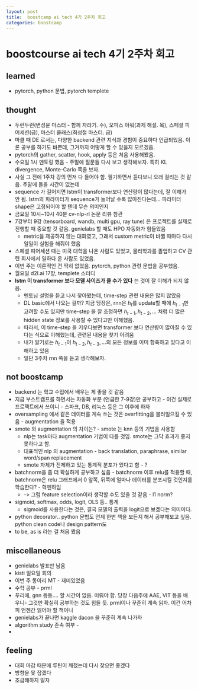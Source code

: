 ```yaml
---
layout: post
title:  boostcamp ai tech 4기 2주차 회고
categories: boostcamp
---
```


# boostcourse ai tech 4기 2주차 회고
## learned
- pytorch, python 문법, pytorch templete

## thought
- 두런두런(변성윤 마스터 - 함께 자라기. 수), 오피스 아워(과제 해설. 목), 스페셜 피어세션(금), 마스터 클래스(최성철 마스터. 금)
- 마클 때 DE 로서는, 다양한 backend 관련 지식과 경험이 중요하다 언급되었음. 이론 공부를 하기도 바쁜데, 그거까지 어떻게 할 수 있을지 모르겠음.
- pytorch의 gather, scatter, hook, apply 등은 처음 사용해봤음.
- 수요일 1시 멘토링 했음 - 주말에 질문들 다시 보고 생각해보자. 특히 KL divergence, Monte-Carlo 쪽을 보자. 
- 사실 그 전에 1주차 강의 먼저 다 들어야 함. 필기하면서 듣다보니 오래 걸리는 것 같음. 주말에 들을 시간이 없는데
- sequence 가 길어지면 lstm이 transformer보다 연산량이 많다는데, 잘 이해가 안 됨. lstm의 파라미터가 sequence가 늘어날 수록 많아진다는데... 파라미터 shape은 고정되어야 할 텐데 무슨 의미인지
- 금요일 10시~10시 40분 cv-nlp-rl 논문 리뷰 참관
- 7강부터 9강 (tensorboard, wandb, multi gpu, ray tune) 은 프로젝트를 실제로 진행할 때 중요할 것 같음. genielabs 할 때도 HPO 자동화가 힘들었음
  - metric을 제공하지 않는 대회였고, 그래서 custom metric이 바뀔 때마다 다시 일일이 실험을 해줘야 했음
- 스페셜 피어세션 때는 미국 대학을 나온 사람도 있었고, 물리학과를 졸업하고 CV 관련 회사에서 일하다 온 사람도 있었음.
- 이번 주는 이론적인 건 딱히 없었음. pytorch, python 관련 문법을 공부했음.
- 월요일 d2l.ai 17장, templete 스터디
- **lstm 이 transformer 보다 모델 사이즈가 클 수가 있다** 는 것이 잘 이해가 되지 않음.
  - 멘토님 설명을 듣고 나서 찾아봤는데, time-step 관련 내용은 많지 않았음
  - DL basic에서 나오는 걸까? 지금 당장은, rnn은 $h_t$를 update할 때에 $h_{t-1}$만 고려할 수도 있지만 time-step 을 잘 조정하면 $h_{t-1}, h_{t-2}, ...$ 처럼 더 많은 hidden state 정보를 사용할 수 있다고만 이해했음.
  - 따라서, 이 time-step 을 키우다보면 transformer 보다 연산량이 많아질 수 있다는 식으로 이해했는데, 관련된 내용을 찾기 어려움
  - 내가 알기로는 $h_{t-1}$이 $h_{t-2}, h_{t-3}, ...$의 모든 정보를 이미 함축하고 있다고 이해하고 있음
  - 일단 3주차 rnn 쪽을 듣고 생각해보자.

## not boostcamp
- backend 는 학교 수업에서 배우는 게 좋을 것 같음
- 지금 부스트캠프를 하면서는 자동화 부분 (언급한 7-9강)만 공부하고 - 이건 실제로 프로젝트에서 쓰이니 - 스파크, DB, 리눅스 등은 그 이후에 하자
- oversampling 에서 같은 데이터를 계속 쓰는 것은 overfitting을 불러일으킬 수 있음 - augmentation 을 적용
- smote 와 augmentation 의 차이는? - smote 는 knn 등의 기법을 사용함
  - nlp는 task마다 augmentation 기법이 다를 것임. smote는 그닥 효과가 좋지 못하다고 함. 
  - 대표적인 nlp 의 augmentation - back translation, paraphrase, similar word/span replacement
  - smote 자체가 전제하고 있는 통계적 분포가 있다고 함 - ?
- batchnorm을 좀 더 확실하게 공부하고 싶음 - batchnorm 이후 relu를 적용할 때, batchnorm은 relu 그래프에서 0 앞쪽, 뒤쪽에 얼마나 데이터를 분포시킬 것인지를 학습한다? - 혁펜하임
  - -> 그럼 feature selection이라 생각할 수도 있을 것 같음 - l1 norm?
- sigmoid, softmax, odds, logit, OLS 등.. 통계
  - sigmoid를 사용한다는 것은, 결국 모델의 출력을 logit으로 보겠다는 의미이다.
- python decorator.. python 문법도 언제 한번 책을 보든지 해서 공부해보고 싶음. python clean code나 design pattern도
- to be, as is 라는 걸 처음 봤음


## miscellaneous
- genielabs 발표만 남음
- kisti 일요일 회의
- 이번 주 동아리 MT - 재미있었음
- 수학 공부 - prml
- 푸리에, gnn 등등.... 할 시간이 없음. 미뤄야 함. 당장 다음주에 AAE, VIT 등을 배우니- 그것만 확실히 공부하는 것도 힘들 듯. prml이나 꾸준히 계속 읽자. 이건 어차피 언젠간 읽어야 할 책이니
- genielabs가 끝나면 kaggle dacon 을 꾸준히 계속 나가자
- algorithm study 존속 여부 - 
- 

## feeling
- 대회 마감 때문에 루틴이 깨졌는데 다시 찾으면 좋겠다
- 방향을 못 잡겠다
- 조급해하지 말자
